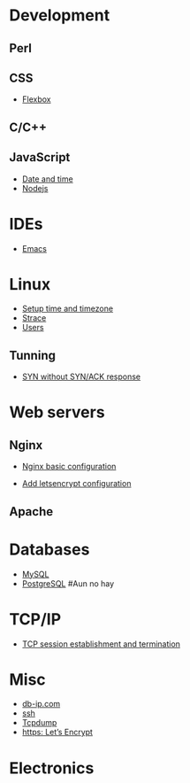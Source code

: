 <!-- TITLE: Snippets -->

# Development
## Perl

## CSS
* [Flexbox](/css/flexbox)

## C/C++

## JavaScript
* [Date and time](/javascript/datetime)
* [Nodejs](/javascript/nodejs)

# IDEs
* [Emacs](/emacs)

# Linux
* [Setup time and timezone](/linux/timezone)
* [Strace](/linux/strace)
* [Users](/linux/users)

## Tunning
* [SYN without SYN/ACK response](/tcpip/synwithoutsynack)



# Web servers
## Nginx

* [Nginx basic configuration](/nginx/checkconfig)

* [Add letsencrypt configuration](/nginx/letsencrypt)

## Apache


# Databases

* [MySQL](/mysql)
* [PostgreSQL](/postgresql) #Aun no hay


# TCP/IP

* [TCP session establishment and termination](/tcpip/sessioneandtermination)



# Misc
* [db-ip.com](/misc/dbip)
* [ssh](/misc/ssh)
* [Tcpdump](/misc/tcpdump)
* [https: Let’s Encrypt](/misc/letsencrypt)

# Electronics


